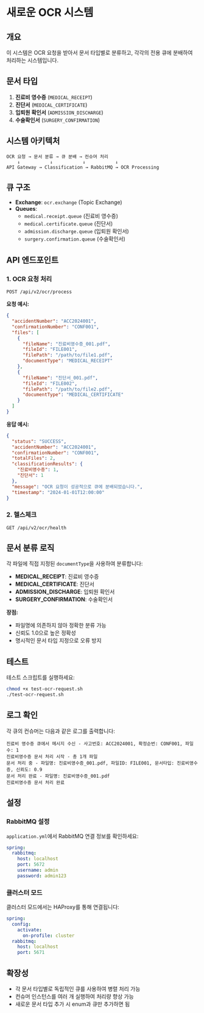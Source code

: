 # 새로운 OCR 시스템

## 개요

이 시스템은 OCR 요청을 받아서 문서 타입별로 분류하고, 각각의 전용 큐에 분배하여 처리하는 시스템입니다.

## 문서 타입

1. **진료비 영수증** (`MEDICAL_RECEIPT`)
2. **진단서** (`MEDICAL_CERTIFICATE`)
3. **입퇴원 확인서** (`ADMISSION_DISCHARGE`)
4. **수술확인서** (`SURGERY_CONFIRMATION`)

## 시스템 아키텍처

```
OCR 요청 → 문서 분류 → 큐 분배 → 컨슈머 처리
    ↓           ↓           ↓           ↓
API Gateway → Classification → RabbitMQ → OCR Processing
```

## 큐 구조

- **Exchange**: `ocr.exchange` (Topic Exchange)
- **Queues**:
  - `medical.receipt.queue` (진료비 영수증)
  - `medical.certificate.queue` (진단서)
  - `admission.discharge.queue` (입퇴원 확인서)
  - `surgery.confirmation.queue` (수술확인서)

## API 엔드포인트

### 1. OCR 요청 처리

```
POST /api/v2/ocr/process
```

**요청 예시:**

```json
{
  "accidentNumber": "ACC2024001",
  "confirmationNumber": "CONF001",
  "files": [
    {
      "fileName": "진료비영수증_001.pdf",
      "fileId": "FILE001",
      "filePath": "/path/to/file1.pdf",
      "documentType": "MEDICAL_RECEIPT"
    },
    {
      "fileName": "진단서_001.pdf",
      "fileId": "FILE002",
      "filePath": "/path/to/file2.pdf",
      "documentType": "MEDICAL_CERTIFICATE"
    }
  ]
}
```

**응답 예시:**

```json
{
  "status": "SUCCESS",
  "accidentNumber": "ACC2024001",
  "confirmationNumber": "CONF001",
  "totalFiles": 2,
  "classificationResults": {
    "진료비영수증": 1,
    "진단서": 1
  },
  "message": "OCR 요청이 성공적으로 큐에 분배되었습니다.",
  "timestamp": "2024-01-01T12:00:00"
}
```

### 2. 헬스체크

```
GET /api/v2/ocr/health
```

## 문서 분류 로직

각 파일에 직접 지정된 `documentType`을 사용하여 분류합니다:

- **MEDICAL_RECEIPT**: 진료비 영수증
- **MEDICAL_CERTIFICATE**: 진단서
- **ADMISSION_DISCHARGE**: 입퇴원 확인서
- **SURGERY_CONFIRMATION**: 수술확인서

**장점:**

- 파일명에 의존하지 않아 정확한 분류 가능
- 신뢰도 1.0으로 높은 정확성
- 명시적인 문서 타입 지정으로 오류 방지

## 테스트

테스트 스크립트를 실행하세요:

```bash
chmod +x test-ocr-request.sh
./test-ocr-request.sh
```

## 로그 확인

각 큐의 컨슈머는 다음과 같은 로그를 출력합니다:

```
진료비 영수증 큐에서 메시지 수신 - 사고번호: ACC2024001, 확정순번: CONF001, 파일 수: 1
진료비영수증 문서 처리 시작 - 총 1개 파일
문서 처리 중 - 파일명: 진료비영수증_001.pdf, 파일ID: FILE001, 문서타입: 진료비영수증, 신뢰도: 0.9
문서 처리 완료 - 파일명: 진료비영수증_001.pdf
진료비영수증 문서 처리 완료
```

## 설정

### RabbitMQ 설정

`application.yml`에서 RabbitMQ 연결 정보를 확인하세요:

```yaml
spring:
  rabbitmq:
    host: localhost
    port: 5672
    username: admin
    password: admin123
```

### 클러스터 모드

클러스터 모드에서는 HAProxy를 통해 연결됩니다:

```yaml
spring:
  config:
    activate:
      on-profile: cluster
  rabbitmq:
    host: localhost
    port: 5671
```

## 확장성

- 각 문서 타입별로 독립적인 큐를 사용하여 병렬 처리 가능
- 컨슈머 인스턴스를 여러 개 실행하여 처리량 향상 가능
- 새로운 문서 타입 추가 시 enum과 큐만 추가하면 됨
